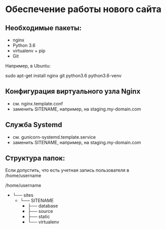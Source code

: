 Обеспечение работы нового сайта
================================
## Необходимые пакеты:
* nginx
* Python 3.6
* virtualenv + pip
* Git

Например, в Ubuntu:

sudo apt-get install nginx git python3.6 python3.6-venv
## Конфигурация виртуального узла Nginx
* см. nginx.template.conf
* заменить SITENAME, например, на staging.my-domain.com
## Служба Systemd
* см. gunicorn-systemd.template.service
* заменить SITENAME, например, на staging.my-domain.com
## Структура папок:
Если допустить, что есть учетная запись пользователя в /home/username

/home/username
* └── sites
    * └── SITENAME
        * ├── database
        * ├── source
        * ├── static
        * └── virtualenv